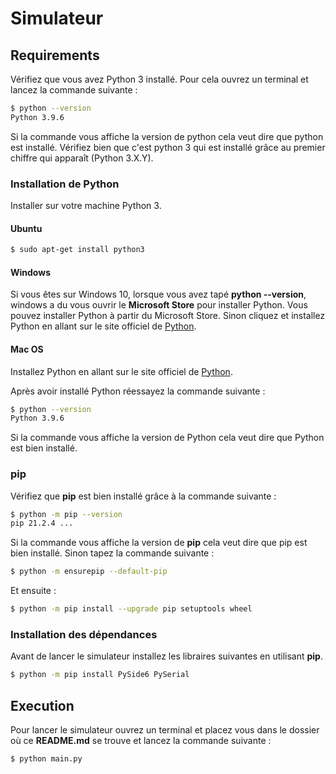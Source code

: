 # Simulateur
## Requirements
Vérifiez que vous avez Python 3 installé. Pour cela ouvrez un terminal et lancez la commande suivante :
```sh
$ python --version
Python 3.9.6
```
Si la commande vous affiche la version de python cela veut dire que python est installé. Vérifiez bien que c'est python 3 qui est installé grâce au premier chiffre qui apparaît (Python 3.X.Y).
### Installation de Python
Installer sur votre machine Python 3.
#### Ubuntu
```sh
$ sudo apt-get install python3
```
#### Windows
Si vous êtes sur Windows 10, lorsque vous avez tapé **python --version**, windows a du vous ouvrir le **Microsoft Store** pour installer Python. Vous pouvez installer Python à partir du Microsoft Store. Sinon cliquez et installez Python en allant sur le site officiel de [Python](https://www.python.org/downloads/).

#### Mac OS
Installez Python en allant sur le site officiel de [Python](https://www.python.org/downloads/).

Après avoir installé Python réessayez la commande suivante :
```sh
$ python --version
Python 3.9.6
```
Si la commande vous affiche la version de Python cela veut dire que Python est bien installé.
### pip
Vérifiez que **pip** est bien installé grâce à la commande suivante :
```sh
$ python -m pip --version
pip 21.2.4 ...
```
Si la commande vous affiche la version de **pip** cela veut dire que pip est bien installé. Sinon tapez la commande suivante :
```sh
$ python -m ensurepip --default-pip
```
Et ensuite :
```sh
$ python -m pip install --upgrade pip setuptools wheel
```

### Installation des dépendances
Avant de lancer le simulateur installez les libraires suivantes en utilisant **pip**.
```sh
$ python -m pip install PySide6 PySerial
```

## Execution
Pour lancer le simulateur ouvrez un terminal et placez vous dans le dossier où ce **README.md** se trouve et lancez la commande suivante :
```sh
$ python main.py
``` 